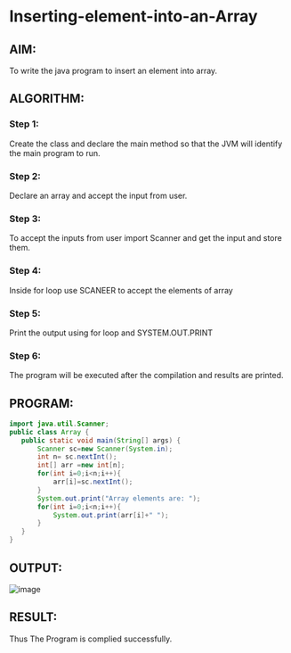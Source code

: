 # Inserting-element-into-an-Array

## AIM:

To write the java program to insert an element into array.

 ## ALGORITHM:
 
 ### Step 1:
 Create the class and declare the main method so that the JVM will identify the main program to run.
 
 ### Step 2:
 Declare an array and accept the input from user.
 
 ### Step 3:
 To accept the inputs from user import Scanner and get the input and store them.
 
 ### Step 4:
 Inside for loop use SCANEER to accept the elements of array
 
 ### Step 5:
 Print the output using for loop and SYSTEM.OUT.PRINT
 
 ### Step 6:
 The program will be executed after the compilation and results are printed.
 
 ## PROGRAM:
 
 ```java
 import java.util.Scanner;
public class Array {
    public static void main(String[] args) {
        Scanner sc=new Scanner(System.in);
        int n= sc.nextInt();
        int[] arr =new int[n];
        for(int i=0;i<n;i++){
            arr[i]=sc.nextInt();
        }
        System.out.print("Array elements are: ");
        for(int i=0;i<n;i++){
            System.out.print(arr[i]+" ");
        }
    }
}
 ```
 
 ## OUTPUT:
 ![image](https://github.com/Aashima02/Insert-element-into-array/assets/93427086/7fee3f7d-7faa-4bc6-a580-47dc97383d66)

 
 ## RESULT:
 Thus The Program is complied successfully.

